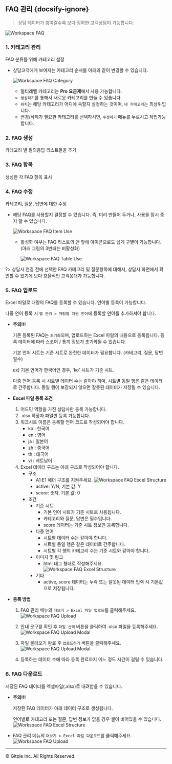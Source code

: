 ## FAQ 관리 {docsify-ignore}

> 상담 데이터가 쌓여갈수록 보다 정확한 고객상담이 가능합니다.

![Workspace FAQ](assets/images/ws-faq/wsFAQ.png)

### 1. 카테고리 관리

FAQ 분류를 위해 카테고리 설정

* 상담고객에게 보여지는 카테고리 순서를 아래와 같이 변경할 수 있습니다.

  ![Workspace FAQ Category](assets/images/ws-faq/wsFAQCategory.png)

  - 멀티레벨 카테고리는 **Pro 요금제**에서 사용 가능합니다.
  - `생성하기`를 통해서 새로운 카테고리를 만들 수 있습니다.
  - `위치`는 해당 카테고리가 어디에 속할지 설정하는 것이며, `내 카테고리`는 최상위입니다.
  - 변경/삭제가 필요한 카테고리를 선택하시면, `수정하기` 메뉴를 누르시고 작업가능합니다.

### 2. FAQ 생성

카테고리 별 질의응답 리스트들을 추가

### 3. FAQ 항목

생성한 각 FAQ 항목 표시

### 4. FAQ 수정

카테고리, 질문, 답변에 대한 수정

* 해당 FAQ를 사용할지 결정할 수 있습니다. 즉, 미리 만들어 두거나, 사용을 잠시 중지 할 수 있습니다.

  ![Workspace FAQ Item Use](assets/images/ws-faq/wsFAQItemUse.png)

  - 활성화 여부는 FAQ 리스트의 맨 앞에 아이콘으로도 쉽게 구별이 가능합니다. (아래 그림의 3번째는 비활성화)

    ![Workspace FAQ Table Use](assets/images/ws-faq/wsFAQTableUse.png)

?> 상담사 연결 전에 선택한 FAQ 카테고리 및 질문항목에 대해서, 상담사 화면에서 확인할 수 있기에 보다 효율적인 고객응대가 가능합니다.

### 5. FAQ 업로드

Excel 파일로 대량의 FAQ를 등록할 수 있습니다. 언어별 등록이 가능합니다.

다중 언어 등록 시 `앱 관리 > 채팅앱 지원 언어`에 등록할 언어를 추가하셔야 합니다.

- **주의!!!**

  기존 등록된 FAQ는 `초기화`되며, 업로드하는 Excel 파일의 내용으로 등록됩니다.
  등록 데이터에 따라 스코어 / 통계 정보가 초기화될 수 있습니다.

  기본 언어 시트는 기준 시트로 완전한 데이터가 필요합니다. (카테고리, 질문, 답변 필수)

  ex) 기본 언어가 한국어인 경우, 'ko' 시트가 기준 시트.

  다중 언어 등록 시 시트별 데이터 수는 같아야 하며, 시트별 동일 행은 같은 데이터로 간주합니다. 동일 행이 보장되지 않으면 잘못된 데이터가 저장될 수 있습니다.

- **Excel 파일 등록 조건**
  1. 어드민 역할을 가진 상담사만 등록 가능합니다.
  2. .xlsx 확장자 파일만 등록 가능합니다.
  3. 워크시트 이름은 등록할 언어 코드로 작성되어야 합니다.
     - ko : 한국어
     - en : 영어
     - ja : 일본어
     - zh : 중국어
     - th : 태국어
     - vi : 베트남어
  4. Excel 데이터 구조는 아래 구조로 작성되어야 합니다.
     - 구조
       - A1:E1 헤더 구조를 지켜주세요.
       ![Workspace FAQ Excel Structure](assets/images/ws-faq/wsFAQExcelStructure.png)
       - active: Y/N, 기본 값: Y
       - score: 숫자, 기본 값: 0
     - 조건
       - 기준 시트
         - 기본 언어 시트가 기준 시트로 사용됩니다.
         - 카테고리와 질문, 답변은 필수입니다.
         - score 데이터는 기준 시트 정보만 등록합니다.
       - 다중 언어
         - 시트별 데이터 수는 같아야 합니다.
         - 시트별 동일 행은 같은 데이터로 간주합니다.
         - 시트별 각 행의 카테고리 수는 기준 시트와 같아야 합니다.
       - 이미지 및 링크
         - html 태그 형태로 작성해주세요.
         ![Workspace FAQ Excel Structure](assets/images/ws-faq/wsFAQExcelStructure_html.png)
       - 기타
         - active, score 데이터는 누락 또는 잘못된 데이터 입력 시 기본값으로 저장됩니다.

- **등록 방법**
  1. FAQ 관리 메뉴의 `더보기 > Excel 파일 업로드`를 클릭해주세요.
    ![Workspace FAQ Upload](assets/images/ws-faq/wsFAQImportIcon.png)

  2. 안내 문구를 확인 후 `파일 선택` 버튼을 클릭하여 .xlsx 파일을 등록해주세요.
    ![Workspace FAQ Upload Modal](assets/images/ws-faq/wsFAQImportModal.png)
  3. 파일 불러오기 완료 후 `업로드하기` 버튼을 클릭해주세요.
    ![Workspace FAQ Upload Modal](assets/images/ws-faq/wsFAQImportModal_file.png)
  4. 등록하는 데이터 수에 따라 등록 완료까지 어느 정도 시간이 걸릴 수 있습니다.

### 6. FAQ 다운로드

저장된 FAQ 데이터를 엑셀파일(.xlsx)로 내려받을 수 있습니다.

- **주의!!!**

  저장된 FAQ 데이터가 아래 데이터 구조로 생성됩니다.

  언어별로 카테고리 또는 질문, 답변 정보가 없을 경우 셀이 비어있을 수 있습니다.
    ![Workspace FAQ Excel Structure](assets/images/ws-faq/wsFAQExcelStructure.png)

- FAQ 관리 메뉴의 `더보기 > Excel 파일 다운로드`를 클릭해주세요.
  ![Workspace FAQ Upload](assets/images/ws-faq/wsFAQImportIcon.png)

---

© Gitple Inc. All Rights Reserved.
